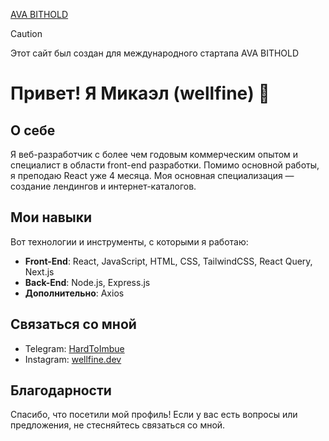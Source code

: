 [AVA BITHOLD](https://wellfinee.github.io/ava-bithold.old/)

> [!CAUTION]
> Этот сайт был создан для международного стартапа AVA BITHOLD

# Привет! Я Микаэл (wellfine) 👋

## О себе

Я веб-разработчик с более чем годовым коммерческим опытом и специалист в области front-end разработки. Помимо основной работы, я преподаю React уже 4 месяца. Моя основная специализация — создание лендингов и интернет-каталогов.

## Мои навыки

Вот технологии и инструменты, с которыми я работаю:

- **Front-End**: React, JavaScript, HTML, CSS, TailwindCSS, React Query, Next.js
- **Back-End**: Node.js, Express.js
- **Дополнительно**: Axios

## Связаться со мной

- Telegram: [HardToImbue](https://t.me/HardToImbue)
- Instagram: [wellfine.dev](https://www.instagram.com/wellfine.dev)

## Благодарности

Спасибо, что посетили мой профиль! Если у вас есть вопросы или предложения, не стесняйтесь связаться со мной.
